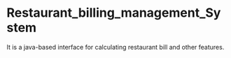 # Restaurant_billing_management_System
It is a java-based interface for calculating restaurant bill and other features.
